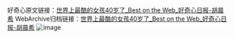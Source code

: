 好奇心原文链接：[世界上最酷的女孩40岁了_Best on the Web_好奇心日报-胡晨希](https://www.qdaily.com/articles/9002.html)
WebArchive归档链接：[世界上最酷的女孩40岁了_Best on the Web_好奇心日报-胡晨希](http://web.archive.org/web/20190623153713/https://www.qdaily.com/articles/9002.html)
![image](http://ww3.sinaimg.cn/large/007d5XDpgy1g3ve4l67taj30u02a1ne9)